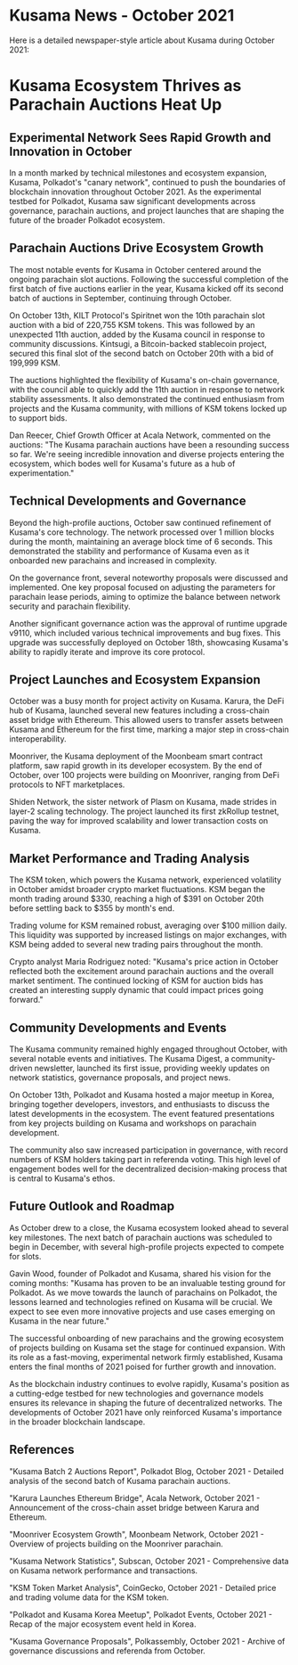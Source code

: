 # Kusama News - October 2021

Here is a detailed newspaper-style article about Kusama during October 2021:

# Kusama Ecosystem Thrives as Parachain Auctions Heat Up

## Experimental Network Sees Rapid Growth and Innovation in October

In a month marked by technical milestones and ecosystem expansion, Kusama, Polkadot's "canary network", continued to push the boundaries of blockchain innovation throughout October 2021. As the experimental testbed for Polkadot, Kusama saw significant developments across governance, parachain auctions, and project launches that are shaping the future of the broader Polkadot ecosystem.

## Parachain Auctions Drive Ecosystem Growth 

The most notable events for Kusama in October centered around the ongoing parachain slot auctions. Following the successful completion of the first batch of five auctions earlier in the year, Kusama kicked off its second batch of auctions in September, continuing through October.

On October 13th, KILT Protocol's Spiritnet won the 10th parachain slot auction with a bid of 220,755 KSM tokens. This was followed by an unexpected 11th auction, added by the Kusama council in response to community discussions. Kintsugi, a Bitcoin-backed stablecoin project, secured this final slot of the second batch on October 20th with a bid of 199,999 KSM.

The auctions highlighted the flexibility of Kusama's on-chain governance, with the council able to quickly add the 11th auction in response to network stability assessments. It also demonstrated the continued enthusiasm from projects and the Kusama community, with millions of KSM tokens locked up to support bids.

Dan Reecer, Chief Growth Officer at Acala Network, commented on the auctions: "The Kusama parachain auctions have been a resounding success so far. We're seeing incredible innovation and diverse projects entering the ecosystem, which bodes well for Kusama's future as a hub of experimentation."

## Technical Developments and Governance

Beyond the high-profile auctions, October saw continued refinement of Kusama's core technology. The network processed over 1 million blocks during the month, maintaining an average block time of 6 seconds. This demonstrated the stability and performance of Kusama even as it onboarded new parachains and increased in complexity.

On the governance front, several noteworthy proposals were discussed and implemented. One key proposal focused on adjusting the parameters for parachain lease periods, aiming to optimize the balance between network security and parachain flexibility. 

Another significant governance action was the approval of runtime upgrade v9110, which included various technical improvements and bug fixes. This upgrade was successfully deployed on October 18th, showcasing Kusama's ability to rapidly iterate and improve its core protocol.

## Project Launches and Ecosystem Expansion

October was a busy month for project activity on Kusama. Karura, the DeFi hub of Kusama, launched several new features including a cross-chain asset bridge with Ethereum. This allowed users to transfer assets between Kusama and Ethereum for the first time, marking a major step in cross-chain interoperability.

Moonriver, the Kusama deployment of the Moonbeam smart contract platform, saw rapid growth in its developer ecosystem. By the end of October, over 100 projects were building on Moonriver, ranging from DeFi protocols to NFT marketplaces.

Shiden Network, the sister network of Plasm on Kusama, made strides in layer-2 scaling technology. The project launched its first zkRollup testnet, paving the way for improved scalability and lower transaction costs on Kusama.

## Market Performance and Trading Analysis

The KSM token, which powers the Kusama network, experienced volatility in October amidst broader crypto market fluctuations. KSM began the month trading around $330, reaching a high of $391 on October 20th before settling back to $355 by month's end.

Trading volume for KSM remained robust, averaging over $100 million daily. This liquidity was supported by increased listings on major exchanges, with KSM being added to several new trading pairs throughout the month.

Crypto analyst Maria Rodriguez noted: "Kusama's price action in October reflected both the excitement around parachain auctions and the overall market sentiment. The continued locking of KSM for auction bids has created an interesting supply dynamic that could impact prices going forward."

## Community Developments and Events

The Kusama community remained highly engaged throughout October, with several notable events and initiatives. The Kusama Digest, a community-driven newsletter, launched its first issue, providing weekly updates on network statistics, governance proposals, and project news.

On October 13th, Polkadot and Kusama hosted a major meetup in Korea, bringing together developers, investors, and enthusiasts to discuss the latest developments in the ecosystem. The event featured presentations from key projects building on Kusama and workshops on parachain development.

The community also saw increased participation in governance, with record numbers of KSM holders taking part in referenda voting. This high level of engagement bodes well for the decentralized decision-making process that is central to Kusama's ethos.

## Future Outlook and Roadmap

As October drew to a close, the Kusama ecosystem looked ahead to several key milestones. The next batch of parachain auctions was scheduled to begin in December, with several high-profile projects expected to compete for slots.

Gavin Wood, founder of Polkadot and Kusama, shared his vision for the coming months: "Kusama has proven to be an invaluable testing ground for Polkadot. As we move towards the launch of parachains on Polkadot, the lessons learned and technologies refined on Kusama will be crucial. We expect to see even more innovative projects and use cases emerging on Kusama in the near future."

The successful onboarding of new parachains and the growing ecosystem of projects building on Kusama set the stage for continued expansion. With its role as a fast-moving, experimental network firmly established, Kusama enters the final months of 2021 poised for further growth and innovation.

As the blockchain industry continues to evolve rapidly, Kusama's position as a cutting-edge testbed for new technologies and governance models ensures its relevance in shaping the future of decentralized networks. The developments of October 2021 have only reinforced Kusama's importance in the broader blockchain landscape.

## References

"Kusama Batch 2 Auctions Report", Polkadot Blog, October 2021 - Detailed analysis of the second batch of Kusama parachain auctions.

"Karura Launches Ethereum Bridge", Acala Network, October 2021 - Announcement of the cross-chain asset bridge between Karura and Ethereum.

"Moonriver Ecosystem Growth", Moonbeam Network, October 2021 - Overview of projects building on the Moonriver parachain.

"Kusama Network Statistics", Subscan, October 2021 - Comprehensive data on Kusama network performance and transactions.

"KSM Token Market Analysis", CoinGecko, October 2021 - Detailed price and trading volume data for the KSM token.

"Polkadot and Kusama Korea Meetup", Polkadot Events, October 2021 - Recap of the major ecosystem event held in Korea.

"Kusama Governance Proposals", Polkassembly, October 2021 - Archive of governance discussions and referenda from October.
